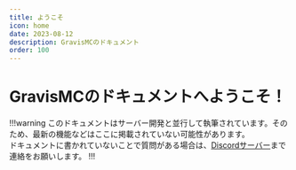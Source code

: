 ```yaml
---
title: ようこそ
icon: home
date: 2023-08-12
description: GravisMCのドキュメント
order: 100
---
```


# GravisMCのドキュメントへようこそ！

!!!warning
このドキュメントはサーバー開発と並行して執筆されています。そのため、最新の機能などはここに掲載されていない可能性があります。
<br>ドキュメントに書かれていないことで質問がある場合は、[Discordサーバー](https://discord.gravismc.com)まで連絡をお願いします。
!!!
